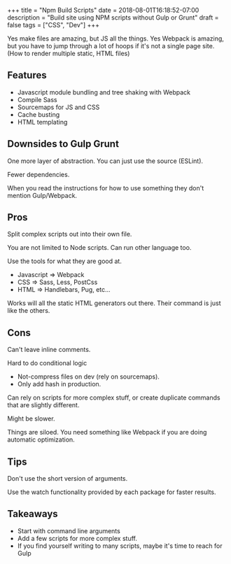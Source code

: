 +++
title = "Npm Build Scripts"
date = 2018-08-01T16:18:52-07:00
description = "Build site using NPM scripts without Gulp or Grunt"
draft = false
tags = ["CSS", "Dev"]
+++

Yes make files are amazing, but JS all the things.
Yes Webpack is amazing, but you have to jump through a lot of hoops if it's not a single page site. (How to render multiple static, HTML files)

## Features

- Javascript module bundling and tree shaking with Webpack
- Compile Sass
- Sourcemaps for JS and CSS
- Cache busting
- HTML templating

## Downsides to Gulp Grunt

One more layer of abstraction. You can just use the source (ESLint).

Fewer dependencies.

When you read the instructions for how to use something they don't mention Gulp/Webpack.

## Pros

Split complex scripts out into their own file.

You are not limited to Node scripts. Can run other language too.

Use the tools for what they are good at.
- Javascript => Webpack
- CSS => Sass, Less, PostCss
- HTML => Handlebars, Pug, etc...

Works will all the static HTML generators out there. Their command is just like the others.

## Cons

Can't leave inline comments.

Hard to do conditional logic

- Not-compress files on dev (rely on sourcemaps).
- Only add hash in production.

Can rely on scripts for more complex stuff, or create duplicate commands that are slightly different.

Might be slower.

Things are siloed. You need something like Webpack if you are doing automatic optimization.

## Tips

Don't use the short version of arguments.

Use the watch functionality provided by each package for faster results.

## Takeaways

- Start with command line arguments
- Add a few scripts for more complex stuff.
- If you find yourself writing to many scripts, maybe it's time to reach for Gulp

